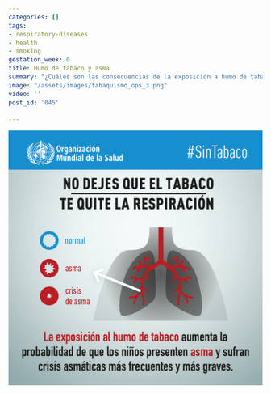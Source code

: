 ```yaml
---
categories: []
tags:
- respiratory-diseases
- health
- smoking
gestation_week: 0
title: Humo de tabaco y asma
summary: "¿Cuáles son las consecuencias de la exposición a humo de tabaco?"
image: "/assets/images/tabaquismo_ops_3.png"
video: ''
post_id: '045'

---
```

![](/assets/images/tabaquismo_ops_3.png)